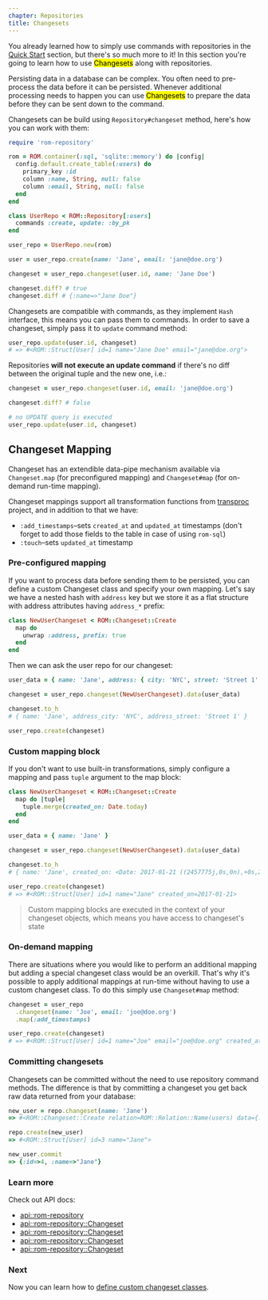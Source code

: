 ```yaml
---
chapter: Repositories
title: Changesets
---
```


You already learned how to simply use commands with repositories in the
[Quick Start](/learn/%{version}/repositories/quick-start) section, but there's so much more
to it! In this section you're going to learn how to use <mark>Changesets</mark>
along with repositories.

Persisting data in a database can be complex. You often need to pre-process the
data before it can be persisted. Whenever additional processing needs to happen
you can use <mark>Changesets</mark> to prepare the data before they can be sent
down to the command.

Changesets can be build using `Repository#changeset` method, here's how you can
work with them:

``` ruby
require 'rom-repository'

rom = ROM.container(:sql, 'sqlite::memory') do |config|
  config.default.create_table(:users) do
    primary_key :id
    column :name, String, null: false
    column :email, String, null: false
  end
end

class UserRepo < ROM::Repository[:users]
  commands :create, update: :by_pk
end

user_repo = UserRepo.new(rom)

user = user_repo.create(name: 'Jane', email: 'jane@doe.org')

changeset = user_repo.changeset(user.id, name: 'Jane Doe')

changeset.diff? # true
changeset.diff # {:name=>"Jane Doe"}
```

Changesets are compatible with commands, as they implement `Hash` interface, this
means you can pass them to commands. In order to save a changeset, simply pass it
to `update` command method:

``` ruby
user_repo.update(user.id, changeset)
# => #<ROM::Struct[User] id=1 name="Jane Doe" email="jane@doe.org">
```

Repositories **will not execute an update command** if there's no diff between
the original tuple and the new one, i.e.:

``` ruby
changeset = user_repo.changeset(user.id, email: 'jane@doe.org')

changeset.diff? # false

# no UPDATE query is executed
user_repo.update(user.id, changeset)
```

## Changeset Mapping

Changeset has an extendible data-pipe mechanism available via `Changeset.map`
(for preconfigured mapping) and `Changeset#map` (for on-demand run-time mapping).

Changeset mappings support all transformation functions from [transproc](https://github.com/solnic/transproc) project,
and in addition to that we have:

* `:add_timestamps`–sets `created_at` and `updated_at` timestamps (don't forget to add those fields to the table in case of using `rom-sql`)
* `:touch`–sets `updated_at` timestamp

### Pre-configured mapping

If you want to process data before sending them to be persisted, you can define
a custom Changeset class and specify your own mapping. Let's say we have a nested
hash with `address` key but we store it as a flat structure with address attributes
having `address_*` prefix:

``` ruby
class NewUserChangeset < ROM::Changeset::Create
  map do
    unwrap :address, prefix: true
  end
end
```

Then we can ask the user repo for our changeset:

``` ruby
user_data = { name: 'Jane', address: { city: 'NYC', street: 'Street 1' } }

changeset = user_repo.changeset(NewUserChangeset).data(user_data)

changeset.to_h
# { name: 'Jane', address_city: 'NYC', address_street: 'Street 1' }

user_repo.create(changeset)
```

### Custom mapping block

If you don't want to use built-in transformations, simply configure a mapping and
pass `tuple` argument to the map block:

``` ruby
class NewUserChangeset < ROM::Changeset::Create
  map do |tuple|
    tuple.merge(created_on: Date.today)
  end
end

user_data = { name: 'Jane' }

changeset = user_repo.changeset(NewUserChangeset).data(user_data)

changeset.to_h
# { name: 'Jane', created_on: <Date: 2017-01-21 ((2457775j,0s,0n),+0s,2299161j)> }

user_repo.create(changeset)
# => #<ROM::Struct[User] id=1 name="Jane" created_on=2017-01-21>
```

> Custom mapping blocks are executed in the context of your changeset objects,
> which means you have access to changeset's state

### On-demand mapping

There are situations where you would like to perform an additional mapping but adding
a special changeset class would be an overkill. That's why it's possible to apply
additional mappings at run-time without having to use a custom changeset class.
To do this simply use `Changeset#map` method:

``` ruby
changeset = user_repo
  .changeset(name: 'Joe', email: 'joe@doe.org')
  .map(:add_timestamps)

user_repo.create(changeset)
# => #<ROM::Struct[User] id=1 name="Joe" email="joe@doe.org" created_at=2016-07-22 14:45:02 +0200 updated_at=2016-07-22 14:45:02 +0200>
```

### Committing changesets

Changesets can be committed without the need to use repository command methods. The difference is that by committing a changeset you get back
raw data returned from your database:

``` ruby
new_user = repo.changeset(name: 'Jane')
=> #<ROM::Changeset::Create relation=ROM::Relation::Name(users) data={:name=>"Jane"}>

repo.create(new_user)
=> #<ROM::Struct[User] id=3 name="Jane">

new_user.commit
=> {:id=>4, :name=>"Jane"}
```

### Learn more

Check out API docs:

* [api::rom-repository](Changeset)
* [api::rom-repository::Changeset](Create)
* [api::rom-repository::Changeset](Update)
* [api::rom-repository::Changeset](Delete)
* [api::rom-repository::Changeset](Associated)

### Next

Now you can learn how to [define custom changeset classes](/learn/%{version}/repositories/custom-changesets).
